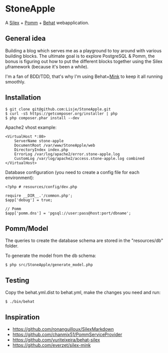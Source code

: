 StoneApple
==========

A [Silex][s] + [Pomm][p] + [Behat][b] webapplication.

General idea
------------

Building a blog which serves me as a playground to toy around with various
building blocks. The ultimate goal is to explore PostgreSQL & Pomm, the bonus
is figuring out how to put the different blocks together using the Silex
µframework (because it's been a while).

I'm a fan of BDD/TDD, that's why I'm using Behat+[Mink][m] to keep it all running
smoothly.


Installation
------------

    $ git clone git@github.com:Lisje/StoneApple.git
    $ curl -sS https://getcomposer.org/installer | php
    $ php composer.phar install --dev

Apache2 vhost example:

    <VirtualHost *:80>
        ServerName stone-apple
        DocumentRoot /var/www/StoneApple/web
        DirectoryIndex index.php
        ErrorLog /var/log/apache2/error.stone-apple.log
        CustomLog /var/log/apache2/access.stone-apple.log combined
    </VirtualHost>

Database configuration (you need to create a config file for each environment):

    <?php # resources/config/dev.php

    require __DIR__.'/common.php';
    $app['debug'] = true;

    // Pomm
    $app['pomm.dns'] = 'pgsql://user:pass@host:port/dbname';


Pomm/Model
----------

The queries to create the database schema are stored in the "resources/db" folder.

To generate the model from the db schema:

    $ php src/StoneApple/generate_model.php


Testing
-------

Copy the behat.yml.dist to behat.yml, make the changes you need and run:

    $ ./bin/behat


Inspiration
-----------

* https://github.com/ronanguilloux/SilexMarkdown
* https://github.com/chanmix51/PommServiceProvider
* https://github.com/yuriteixeira/behat-silex
* https://github.com/everzet/silex-mink


[s]: http://silex.sensiolabs.org/
[p]: http://pomm.coolkeums.org/
[b]: http://behat.org/
[m]: http://mink.behat.org/
